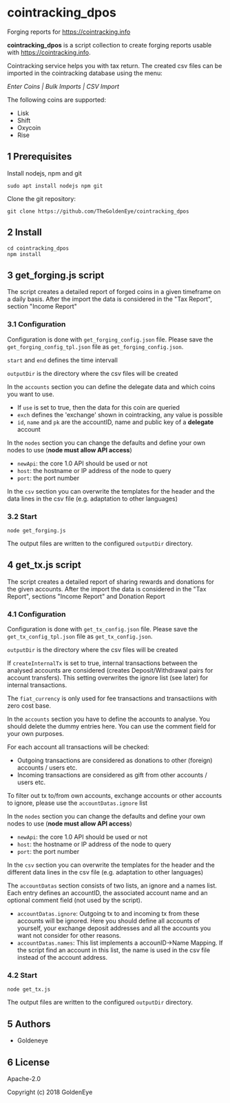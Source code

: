 # cointracking_dpos
Forging reports for https://cointracking.info

**cointracking_dpos** is a script collection to create forging reports usable with
https://cointracking.info.

Cointracking service helps you with tax return.
The created csv files can be imported in the cointracking database using the menu:

*Enter Coins | Bulk Imports | CSV Import*

The following coins are supported:
* Lisk
* Shift
* Oxycoin
* Rise


## 1 Prerequisites

Install nodejs, npm and git
```
sudo apt install nodejs npm git
```

Clone the git repository:
```
git clone https://github.com/TheGoldenEye/cointracking_dpos
```

## 2 Install
```
cd cointracking_dpos
npm install
```

## 3 get_forging.js script

The script creates a detailed report of forged coins in a given timeframe on a daily basis.
After the import the data is considered in the "Tax Report", section "Income Report"

### 3.1 Configuration
Configuration is done with `get_forging_config.json` file. Please save the `get_forging_config_tpl.json` file as `get_forging_config.json`.

`start` and `end` defines the time intervall

`outputDir` is the directory where the csv files will be created

In the `accounts` section you can define the delegate data and which coins you want to use.
* If `use` is set to true, then the data for this coin are queried
* `exch` defines the 'exchange' shown in cointracking, any value is possible
* `id`, `name` and `pk` are the accountID, name and public key of a **delegate** account

In the `nodes` section you can change the defaults and define your own nodes to use (**node must allow API access**)
* `newApi`: the core 1.0 API should be used or not
* `host`: the hostname or IP address of the node to query
* `port`: the port number

In the `csv` section you can overwrite the templates for the header and the data lines in the csv file (e.g. adaptation to other languages)

### 3.2 Start
```
node get_forging.js
```
The output files are written to the configured `outputDir` directory.

## 4 get_tx.js script

The script creates a detailed report of sharing rewards and donations for the given accounts.
After the import the data is considered in the "Tax Report", sections "Income Report" and Donation Report

### 4.1 Configuration
Configuration is done with `get_tx_config.json` file. Please save the `get_tx_config_tpl.json` file as `get_tx_config.json`.

`outputDir` is the directory where the csv files will be created

If `createInternalTx` is set to true, internal transactions between the analysed accounts are considered (creates Deposit/Withdrawal pairs for account transfers).
This setting overwrites the ignore list (see later) for internal transactions.

The `fiat_currency` is only used for fee transactions and transactiions with zero cost base.

In the `accounts` section you have to define the accounts to analyse. You should delete the dummy entries here.
You can use the comment field for your own purposes.

For each account all transactions will be checked:
* Outgoing transactions are considered as donations to other (foreign) accounts / users etc.
* Incoming transactions are considered as gift from other accounts / users etc.

To filter out tx to/from own accounts, exchange accounts or other accounts to ignore, please use the `accountDatas.ignore` list

In the `nodes` section you can change the defaults and define your own nodes to use (**node must allow API access**)
* `newApi`: the core 1.0 API should be used or not
* `host`: the hostname or IP address of the node to query
* `port`: the port number

In the `csv` section you can overwrite the templates for the header and the different data lines in the csv file (e.g. adaptation to other languages)

The `accountDatas` section consists of two lists, an ignore and a names list. Each entry defines an accountID, the associated account name and an optional comment field (not used by the script).
* `accountDatas.ignore`: Outgoing tx to and incoming tx from these accounts will be ignored.
Here you should define all accounts of yourself, your exchange deposit addresses and all the accounts you want not consider for other reasons.
* `accountDatas.names`: This list implements a accounID->Name Mapping. If the script find an account in this list, the name is used in the csv file instead of the account address.


### 4.2 Start
```
node get_tx.js
```
The output files are written to the configured `outputDir` directory.

## 5 Authors
- Goldeneye

## 6 License
Apache-2.0

Copyright (c) 2018 GoldenEye
